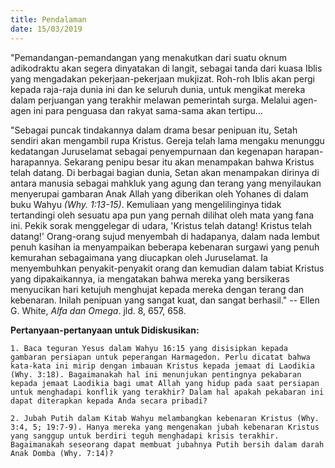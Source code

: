 ```yaml
---
title: Pendalaman
date: 15/03/2019
---
```


"Pemandangan-pemandangan yang menakutkan dari suatu oknum adikodraktu akan segera dinyatakan di langit, sebagai tanda dari kuasa Iblis yang mengadakan pekerjaan-pekerjaan mukjizat. Roh-roh Iblis akan pergi kepada raja-raja dunia ini dan ke seluruh dunia, untuk mengikat mereka dalam perjuangan yang terakhir melawan pemerintah surga. Melalui agen-agen ini para penguasa dan rakyat sama-sama akan tertipu...

"Sebagai puncak tindakannya dalam drama besar penipuan itu, Setah sendiri akan mengambil rupa Kristus. Gereja telah lama mengaku menunggu kedatangan Juruselamat sebagai penyempurnaan dan kegenapan harapan-harapannya. Sekarang penipu besar itu akan menampakan bahwa Kristus telah datang. Di berbagai bagian dunia, Setan akan menampakan dirinya di antara manusia sebagai mahkluk yang agung dan terang yang menyilaukan menyerupai gambaran Anak Allah yang diberikan oleh Yohanes di dalam buku Wahyu _(Why. 1:13-15)_. Kemuliaan yang mengelilinginya tidak tertandingi oleh sesuatu apa pun yang pernah dilihat oleh mata yang fana ini. Pekik sorak menggelegar di udara, 'Kristus telah datang! Kristus telah datang!' Orang-orang sujud menyembah di hadapanya, dalam nada lembut penuh kasihan ia menyampaikan beberapa kebenaran surgawi yang penuh kemurahan sebagaimana yang diucapkan oleh Juruselamat. Ia menyembuhkan penyakit-penyakit orang dan kemudian dalam tabiat Kristus yang dipakaikannya, ia mengatakan bahwa mereka yang bersikeras menyucikan hari ketujuh menghujat kepada mereka dengan terang dan kebenaran. Inilah penipuan yang sangat kuat, dan sangat berhasil." -- Ellen G. White, _Alfa dan Omega_. jld. 8, 657, 658.

**Pertanyaan-pertanyaan untuk Didiskusikan:**

`1. Baca teguran Yesus dalam Wahyu 16:15 yang disisipkan kepada gambaran persiapan untuk peperangan Harmagedon. Perlu dicatat bahwa kata-kata ini mirip dengan imbauan Kristus kepada jemaat di Laodikia (Why. 3:18). Bagaimanakah hal ini menunjukan pentingnya pekabaran kepada jemaat Laodikia bagi umat Allah yang hidup pada saat persiapan untuk menghadapi konflik yang terakhir? Dalam hal apakah pekabaran ini dapat diterapkan kepada Anda secara pribadi?`

`2. Jubah Putih dalam Kitab Wahyu melambangkan kebenaran Kristus (Why. 3:4, 5; 19:7-9). Hanya mereka yang mengenakan jubah kebenaran Kristus yang sanggup untuk berdiri teguh menghadapi krisis terakhir. Bagaimanakah seseorang dapat membuat jubahnya Putih bersih dalam darah Anak Domba (Why. 7:14)?`